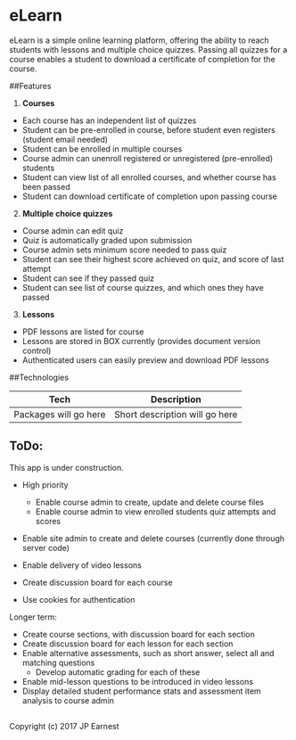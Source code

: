 # eLearn

eLearn is a simple online learning platform, offering the ability to reach students with lessons and multiple choice quizzes. Passing all quizzes for a course enables a student to download a certificate of completion for the course.

##Features

1. **Courses**
  - Each course has an independent list of quizzes
  - Student can be pre-enrolled in course, before student even registers (student email needed)
  - Student can be enrolled in multiple courses
  - Course admin can unenroll registered or unregistered (pre-enrolled) students
  - Student can view list of all enrolled courses, and whether course has been passed
  - Student can download certificate of completion upon passing course

2. **Multiple choice quizzes**
  - Course admin can edit quiz
  - Quiz is automatically graded upon submission
  - Course admin sets minimum score needed to pass quiz
  - Student can see their highest score achieved on quiz, and score of last attempt
  - Student can see if they passed quiz
  - Student can see list of course quizzes, and which ones they have passed

3. **Lessons**
  - PDF lessons are listed for course
  - Lessons are stored in BOX currently (provides document version control)
  - Authenticated users can easily preview and download PDF lessons


<!-- [![React Slingshot Production Build](https://img.youtube.com/vi/qlfDLsX-J0U/0.jpg)](https://www.youtube.com/watch?v=qlfDLsX-J0U) -->



##Technologies

| **Tech** | **Description** |
|----------|-------|
|  Packages will go here  |   Short description will go here    |


## ToDo:
This app is under construction.
* High priority
  * Enable course admin to create, update and delete course files
  * Enable course admin to view enrolled students quiz attempts and scores

* Enable site admin to create and delete courses (currently done through server code)
* Enable delivery of video lessons
* Create discussion board for each course
* Use cookies for authentication

Longer term:
* Create course sections, with discussion board for each section
* Create discussion board for each lesson for each section
* Enable alternative assessments, such as short answer, select all and matching questions
  * Develop automatic grading for each of these
* Enable mid-lesson questions to be introduced in video lessons
* Display detailed student performance stats and assessment item analysis to course admin

##
Copyright (c) 2017 JP Earnest
